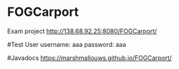 # FOGCarport
Exam project http://138.68.92.25:8080/FOGCarport/

#Test User
username: aaa
password: aaa

#Javadocs
https://marshmallouws.github.io/FOGCarport/
